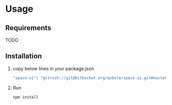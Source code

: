 # Usage

## Requirements

TODO


## Installation
1. copy below lines in your package.json
    ```sh
    "space-ui": "git+ssh://git@bitbucket.org/qubole/space-ui.git#master"
    ```
2. Run
    ```sh
    npm install
    ```

<!-- ## New addons


## Existing addons -->

